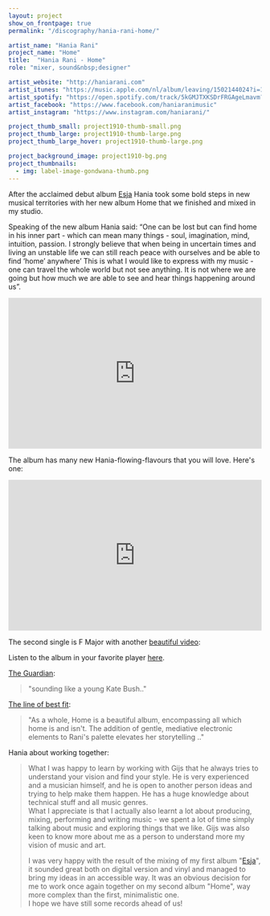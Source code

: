 ```yaml
---
layout: project
show_on_frontpage: true
permalink: "/discography/hania-rani-home/"

artist_name: "Hania Rani"
project_name: "Home"
title:  "Hania Rani - Home"
role: "mixer, sound&nbsp;designer"

artist_website: "http://haniarani.com"
artist_itunes: "https://music.apple.com/nl/album/leaving/1502144024?i=1502144025&l=en"
artist_spotify: "https://open.spotify.com/track/5kGMJTXKSDrFRGAgeLmavm?si=jMEM25wKQBiV_p4gkMW89Q"
artist_facebook: "https://www.facebook.com/haniaranimusic"
artist_instagram: "https://www.instagram.com/haniarani/"

project_thumb_small: project1910-thumb-small.png
project_thumb_large: project1910-thumb-large.png
project_thumb_large_hover: project1910-thumb-large.png

project_background_image: project1910-bg.png
project_thumbnails:
  - img: label-image-gondwana-thumb.png
---
```


After the acclaimed debut album [Esja](../hania-rani-esja/) Hania took some bold steps in new musical territories with her new album Home that we finished and mixed in my studio.

Speaking of the new album Hania said: “One can be lost but can find home in his inner part - which can mean many things - soul, imagination, mind, intuition, passion. I strongly believe that when being in uncertain times and living an unstable life we can still reach peace with ourselves and be able to find ‘home’ anywhere’ This is what I would like to express with my music - one can travel the whole world but not see anything. It is not where we are going but how much we are able to see and hear things happening around us”. 

<iframe src="https://open.spotify.com/embed/album/0lCjdc69ig4VmMzExMcCmA" width="100%" height="300" frameborder="0" allowtransparency="true" allow="encrypted-media"></iframe>

The album has many new Hania-flowing-flavours that you will love. Here's one:

<iframe width="100%" height="300" src="https://www.youtube.com/embed/E_5vYiLLh8k?rel=0" frameborder="0" allow="accelerometer; autoplay; encrypted-media; gyroscope; picture-in-picture" allowfullscreen></iframe>

The second single is F Major with another [beautiful video](https://www.youtube.com/watch?v=bB34_eLCLKo):


Listen to the album in your favorite player [here](https://lnk.to/haniaranihome).


[The Guardian](https://www.theguardian.com/music/2020/may/15/witch-n-monk-witch-n-monk-review):
>"sounding like a young Kate Bush.."

[The line of best fit](https://www.thelineofbestfit.com/reviews/albums/hania-rani-home-album-review):
>"As a whole, Home is a beautiful album, encompassing all which home is and isn't. The addition of gentle, mediative electronic elements to Rani's palette elevates her storytelling .."



Hania about working together:
<blockquote>
<p>What I was happy to learn by working with Gijs that he always tries to understand your vision and find your style. He is very experienced and a musician himself, and he is open to another person ideas and trying to help make them happen. He has a huge knowledge about technical stuff and all music genres.<br />
What I appreciate is that I actually also learnt a lot about producing, mixing, performing and writing music - we spent a lot of time simply talking about music and exploring things that we like. Gijs was also keen to know more about me as a person to understand more my vision of music and art.</p>
<p>I was very happy with the result of the mixing of my first album "<a href="../hania-rani-esja/" class="normal" target="" >Esja</a>", it sounded great both on digital version and vinyl and managed to bring my ideas in an accessible way. It was an obvious decision for me to work once again together on my second album "Home", way more complex than the first, minimalistic one.<br />
I hope we have still some records ahead of us!</p>
</blockquote>